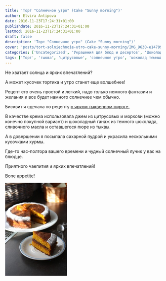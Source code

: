 ```yaml
---
title: 'Торт "Солнечное утро" (Cake "Sunny morning")'
author: Elvira Antipova
date: 2016-11-23T17:24:31+01:00
publishdate: 2016-11-23T17:24:31+01:00
lastmod: 2016-11-23T17:24:31+01:00
draft: false
description: 'Торт "Солнечное утро" (Cake "Sunny morning")'
cover: 'posts/tort-solniechnoie-utro-cake-sunny-morning/IMG_9630-e1479907326102.jpg'
categories: ['Uncategorized', 'Украшения для блюд и десертов', 'Шоколадный десерт', 'Торт и еще раз торт!', 'джемы', 'Тыква', 'Цитрусовые нотки', 'Basic posts']
tags: ['Торт', 'тыква', 'цитрусовые', 'солнечное утро', 'шоколад темный', 'ганаж', 'regular']
---
```



Не хватает солнца и ярких впечатлений?
 
А может кусочек тортика и утро станет еще волшебнее!
 
Рецепт его очень простой и легкий, надо только немного фантазии и желания и все будет намного солнечнее чем обычно.
 
Бисквит я сделала по рецепту [о ярком тыквенном пироге.](../iarkii-pirogh-s-tykvoi-i-morkovkoi)
 
В качестве крема использовала джем из цитрусовых и моркови (можно конечно покупной вариант) и шоколадный ганаж из темного шоколада, сливочного масла и оставшегося пюре из тыквы.
 
А в довершении я посыпала сахарной пудрой и украсила несколькими кусочками хурмы.
 
Где-то час-полтора вашего времени и чудный солнечный лучик у вас на блюдце.
 
Приятного чаепития и ярких впечатлений!
 
Bone appetite!
 
[![img_9638](IMG_9638-e1479907458844-200x300.jpg)](IMG_9638-e1479907458844.jpg)
 

 


